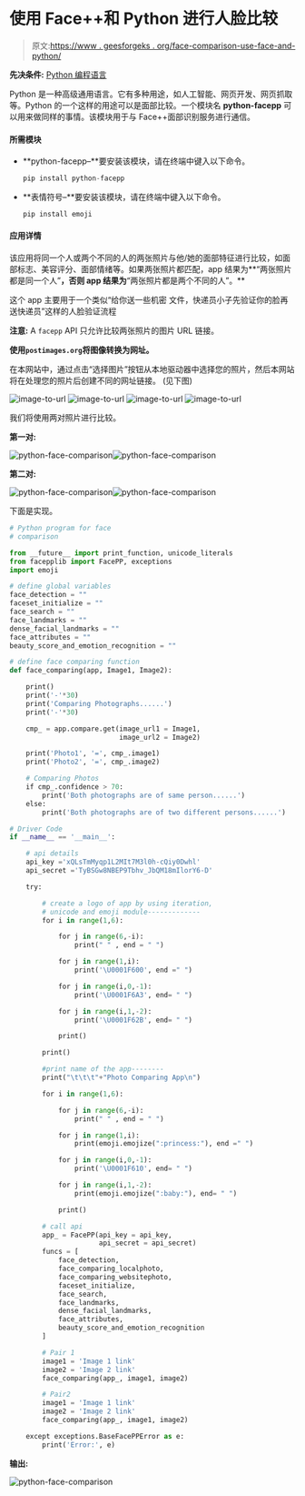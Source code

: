 # 使用 Face++和 Python 进行人脸比较

> 原文:[https://www . geesforgeks . org/face-comparison-use-face-and-python/](https://www.geeksforgeeks.org/face-comparision-using-face-and-python/)

**先决条件:** [Python 编程语言](https://www.geeksforgeeks.org/python-programming-language/)

Python 是一种高级通用语言。它有多种用途，如人工智能、网页开发、网页抓取等。Python 的一个这样的用途可以是面部比较。一个模块名 **python-facepp** 可以用来做同样的事情。该模块用于与 Face++面部识别服务进行通信。

#### 所需模块

*   **python-facepp–**要安装该模块，请在终端中键入以下命令。

    ```py
    pip install python-facepp
    ```

*   **表情符号–**要安装该模块，请在终端中键入以下命令。

    ```py
    pip install emoji
    ```

#### 应用详情

该应用将同一个人或两个不同的人的两张照片与他/她的面部特征进行比较，如面部标志、美容评分、面部情绪等。如果两张照片都匹配，app 结果为**“两张照片都是同一个人”**，否则 app 结果为**“两张照片都是两个不同的人”。**

这个 app 主要用于一个类似“给你送一些机密
文件，快递员小子先验证你的脸再送快递员”这样的人脸验证流程

**注意:** A `facepp` API 只允许比较两张照片的图片 URL 链接。

**使用`postimages.org`将图像转换为网址。**

在本网站中，通过点击“选择图片”按钮从本地驱动器中选择您的照片，然后本网站将在处理您的照片后创建不同的网址链接。
(见下图)

![image-to-url](img/4be8820bc295232906787c9f2ec9d108.png)
![image-to-url](img/330a103ec452f649aa4a27b122fe8050.png)
![image-to-url](img/0b8b24aef3be382e9032267ae61e1204.png)
![image-to-url](img/92a29abfd3ed2cb54db9845f9c8d509b.png)

我们将使用两对照片进行比较。

**第一对:**

![python-face-comparison](img/91f27ac490389720280cb4d976030645.png)![python-face-comparison](img/5d938db2e2c617883b3296a22103403f.png)

**第二对:**

![python-face-comparison](img/7c6bcff9eb710eab3cd5484dbdea19bd.png)![python-face-comparison](img/dc77b0e6ccf93196ff6fe1e3b29e8881.png)

下面是实现。

```py
# Python program for face
# comparison

from __future__ import print_function, unicode_literals
from facepplib import FacePP, exceptions
import emoji

# define global variables
face_detection = ""
faceset_initialize = ""
face_search = ""
face_landmarks = ""
dense_facial_landmarks = ""
face_attributes = ""
beauty_score_and_emotion_recognition = ""

# define face comparing function
def face_comparing(app, Image1, Image2):

    print()
    print('-'*30)
    print('Comparing Photographs......')
    print('-'*30)

    cmp_ = app.compare.get(image_url1 = Image1,
                           image_url2 = Image2)

    print('Photo1', '=', cmp_.image1)
    print('Photo2', '=', cmp_.image2)

    # Comparing Photos
    if cmp_.confidence > 70:
        print('Both photographs are of same person......')
    else:
        print('Both photographs are of two different persons......')

# Driver Code 
if __name__ == '__main__':

    # api details
    api_key ='xQLsTmMyqp1L2MIt7M3l0h-cQiy0Dwhl'
    api_secret ='TyBSGw8NBEP9Tbhv_JbQM18mIlorY6-D'

    try:

        # create a logo of app by using iteration,
        # unicode and emoji module-------------
        for i in range(1,6):

            for j in range(6,-i):
                print(" " , end = " ")

            for j in range(1,i):
                print('\U0001F600', end =" ")

            for j in range(i,0,-1):
                print('\U0001F6A3', end= " ")

            for j in range(i,1,-2):
                print('\U0001F62B', end= " ")

            print()

        print()

        #print name of the app--------
        print("\t\t\t"+"Photo Comparing App\n")

        for i in range(1,6):

            for j in range(6,-i):
                print(" " , end = " ")

            for j in range(1,i):
                print(emoji.emojize(":princess:"), end =" ")

            for j in range(i,0,-1):
                print('\U0001F610', end= " ")

            for j in range(i,1,-2):
                print(emoji.emojize(":baby:"), end= " ")

            print()

        # call api
        app_ = FacePP(api_key = api_key, 
                      api_secret = api_secret)
        funcs = [
            face_detection,
            face_comparing_localphoto,
            face_comparing_websitephoto,
            faceset_initialize,
            face_search,
            face_landmarks,
            dense_facial_landmarks,
            face_attributes,
            beauty_score_and_emotion_recognition
        ]

        # Pair 1
        image1 = 'Image 1 link'
        image2 = 'Image 2 link'
        face_comparing(app_, image1, image2)

        # Pair2
        image1 = 'Image 1 link'
        image2 = 'Image 2 link'
        face_comparing(app_, image1, image2)        

    except exceptions.BaseFacePPError as e:
        print('Error:', e)
```

**输出:**

![python-face-comparison](img/1c2cfb84b72f324ffd2287388df127fa.png)